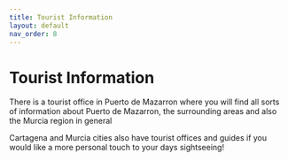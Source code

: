 ```yaml
---
title: Tourist Information
layout: default
nav_order: 8
---
```



# Tourist Information

There is a tourist office in Puerto de Mazarron where you will find all sorts of information about Puerto de Mazarron, the surrounding areas and also the Murcia region in general

Cartagena and Murcia cities also have tourist offices and guides if you would like a more personal touch to your days sightseeing!
